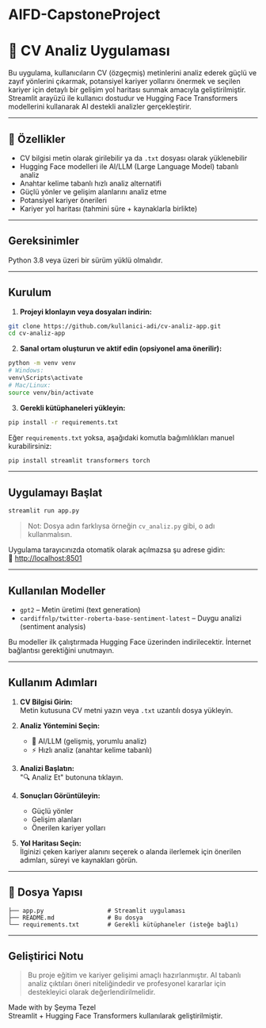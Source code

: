# AIFD-CapstoneProject
# 📄 CV Analiz Uygulaması

Bu uygulama, kullanıcıların CV (özgeçmiş) metinlerini analiz ederek güçlü ve zayıf yönlerini çıkarmak, potansiyel kariyer yollarını önermek ve seçilen kariyer için detaylı bir gelişim yol haritası sunmak amacıyla geliştirilmiştir. Streamlit arayüzü ile kullanıcı dostudur ve Hugging Face Transformers modellerini kullanarak AI destekli analizler gerçekleştirir.

---

## 🚀 Özellikler

-  CV bilgisi metin olarak girilebilir ya da `.txt` dosyası olarak yüklenebilir
-  Hugging Face modelleri ile AI/LLM (Large Language Model) tabanlı analiz
-  Anahtar kelime tabanlı hızlı analiz alternatifi
-  Güçlü yönler ve  gelişim alanlarını analiz etme
-  Potansiyel kariyer önerileri
- Kariyer yol haritası (tahmini süre + kaynaklarla birlikte)

---

##  Gereksinimler

Python 3.8 veya üzeri bir sürüm yüklü olmalıdır.

---

##  Kurulum

1. **Projeyi klonlayın veya dosyaları indirin:**

```bash
git clone https://github.com/kullanici-adi/cv-analiz-app.git
cd cv-analiz-app
```

2. **Sanal ortam oluşturun ve aktif edin (opsiyonel ama önerilir):**

```bash
python -m venv venv
# Windows:
venv\Scripts\activate
# Mac/Linux:
source venv/bin/activate
```

3. **Gerekli kütüphaneleri yükleyin:**

```bash
pip install -r requirements.txt
```

Eğer `requirements.txt` yoksa, aşağıdaki komutla bağımlılıkları manuel kurabilirsiniz:

```bash
pip install streamlit transformers torch
```

---

##  Uygulamayı Başlat

```bash
streamlit run app.py
```

> Not: Dosya adın farklıysa örneğin `cv_analiz.py` gibi, o adı kullanmalısın.

Uygulama tarayıcınızda otomatik olarak açılmazsa şu adrese gidin:  
📍 [http://localhost:8501](http://localhost:8501)

---

##  Kullanılan Modeller

- `gpt2` – Metin üretimi (text generation)
- `cardiffnlp/twitter-roberta-base-sentiment-latest` – Duygu analizi (sentiment analysis)

Bu modeller ilk çalıştırmada Hugging Face üzerinden indirilecektir. İnternet bağlantısı gerektiğini unutmayın.

---

##  Kullanım Adımları

1. **CV Bilgisi Girin:**  
   Metin kutusuna CV metni yazın veya `.txt` uzantılı dosya yükleyin.

2. **Analiz Yöntemini Seçin:**  
   - 🤖 AI/LLM (gelişmiş, yorumlu analiz)  
   - ⚡ Hızlı analiz (anahtar kelime tabanlı)

3. **Analizi Başlatın:**  
   "🔍 Analiz Et" butonuna tıklayın.

4. **Sonuçları Görüntüleyin:**  
   - Güçlü yönler
   - Gelişim alanları
   - Önerilen kariyer yolları

5. **Yol Haritası Seçin:**  
   İlginizi çeken kariyer alanını seçerek o alanda ilerlemek için önerilen adımları, süreyi ve kaynakları görün.

---

## 📂 Dosya Yapısı

```
├── app.py                  # Streamlit uygulaması
├── README.md               # Bu dosya
└── requirements.txt        # Gerekli kütüphaneler (isteğe bağlı)
```

---



##  Geliştirici Notu

> Bu proje eğitim ve kariyer gelişimi amaçlı hazırlanmıştır. AI tabanlı analiz çıktıları öneri niteliğindedir ve profesyonel kararlar için destekleyici olarak değerlendirilmelidir.

Made with by Şeyma Tezel  
 Streamlit + Hugging Face Transformers kullanılarak geliştirilmiştir.


